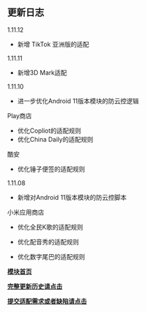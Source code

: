 ## 更新日志

1.11.12

- 新增 TikTok 亚洲版的适配

1.11.11

- 新增3D Mark适配

1.11.10

- 进一步优化Android 11版本模块的防云控逻辑

Play商店

- 优化Copliot的适配规则
- 优化China Daily的适配规则

酷安

- 优化锤子便签的适配规则

1.11.08

- 新增对Android 11版本模块的防云控脚本

小米应用商店

- 优化全民K歌的适配规则

- 优化配音秀的适配规则

- 优化数字尾巴的适配规则


[**模块首页**](https://hyper-magic-window.sothx.com/)


[**完整更新历史请点击**](https://github.com/sothx/mipad-magic-window/releases)


[**提交适配需求或者缺陷请点击**](https://github.com/sothx/mipad-magic-window/issues)
